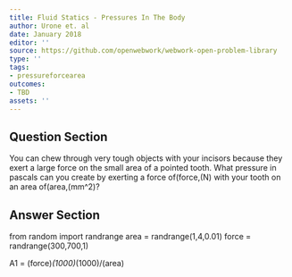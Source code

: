 ```yaml
---
title: Fluid Statics - Pressures In The Body
author: Urone et. al
date: January 2018
editor: ''
source: https://github.com/openwebwork/webwork-open-problem-library
type: ''
tags:
- pressureforcearea
outcomes:
- TBD
assets: ''
---
```


## Question Section 

You can chew through very tough objects with your incisors because they exert a large force on the small area of a pointed tooth. What pressure in pascals can you create by exerting a force of(force,(N) with your tooth on an area of(area,(mm^2)?



## Answer Section

from random import randrange
area = randrange(1,4,0.01)
force = randrange(300,700,1)

A1 = (force)*(1000)*(1000)/(area)